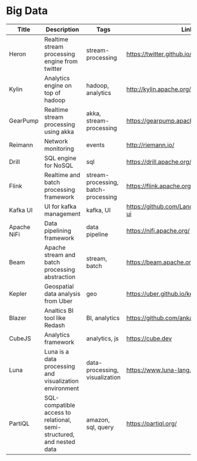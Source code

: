 # Big Data

Title | Description | Tags | Link
------------ | ------------- | ---------- | --------------
Heron | Realtime stream processing engine from twitter | stream-processing | https://twitter.github.io/heron/
Kylin | Analytics engine on top of hadoop | hadoop, analytics | http://kylin.apache.org/
GearPump | Realtime stream processing using akka | akka, stream-processing | https://gearpump.apache.org/overview.html
Reimann | Network monitoring | events | http://riemann.io/
Drill | SQL engine for NoSQL | sql | https://drill.apache.org/
Flink| Realtime and batch processing framework | stream-processing, batch-processing | https://flink.apache.org/
Kafka UI | UI for kafka management | kafka, UI | https://github.com/Landoop/kafka-topics-ui
Apache NiFi | Data pipelining framework | data pipeline | https://nifi.apache.org/
Beam | Apache stream and batch processing abstraction | stream, batch | https://beam.apache.org/
Kepler | Geospatial data analysis from Uber | geo | https://uber.github.io/kepler.gl/#/
Blazer | Analtics BI tool like Redash | BI, analytics | https://github.com/ankane/blazer
CubeJS | Analytics framework | analytics, js | https://cube.dev
Luna | Luna is a data processing and visualization environment | data-processing, visualization | https://www.luna-lang.org/
PartiQL | SQL-compatible access to relational, semi-structured, and nested data | amazon, sql, query | https://partiql.org/
